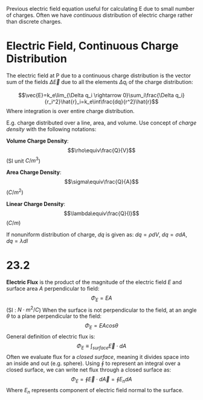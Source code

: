 Previous electric field equation useful for calculating E due to small number of charges. Often we have *continuous* distribution of electric charge rather than discrete charges.
# Electric Field, Continuous Charge Distribution

The electric field at P due to a continuous charge distribution is the vector sum of the fields $\Delta \vec{E}$ due to all the elements $\Delta q_i$ of the charge distribution:

$$\vec{E}=k_e\lim_{\Delta q_i \rightarrow 0}\sum_i\frac{\Delta q_i}{r_i^2}\hat{r}_i=k_e\int\frac{dq}{r^2}\hat{r}$$
Where integration is over entire charge distribution.

E.g. charge distributed over a line, area, and volume. Use concept of *charge density* with the following notations:

**Volume Charge Density**:
$$\rho\equiv\frac{Q}{V}$$
(SI unit $C/m^3$)

**Area Charge Density**:
$$\sigma\equiv\frac{Q}{A}$$
($C/m^2$)

**Linear Charge Density**:
$$\lambda\equiv\frac{Q}{l}$$
($C/m$)

If nonuniform distribution of charge, $dq$ is given as: $dq = \rho dV$, $dq = \sigma dA$, $dq = \lambda dl$ 
# 23.2

**Electric Flux** is the product of the magnitude of the electric field $E$ and surface area $A$ perpendicular to field:
$$\Phi_E=EA$$
(SI : $N \cdot m^2/C$)
When the surface is not perpendicular to the field, at an angle $\theta$ to a plane perpendicular to the field:
$$\Phi_E=EAcos\theta$$
General definition of electric flux is:
$$\Phi_E\equiv\int_{surface}\vec{E}\cdot dA$$
Often we evaluate flux for a *closed surface*, meaning it divides space into an inside and out (e.g. sphere). Using $\oint$ to represent an integral over a closed surface, we can write net flux through a closed surface as:
$$\Phi_E=\oint\vec{E}\cdot d\vec{A}=\oint E_ndA$$
Where $E_n$ represents component of electric field normal to the surface.